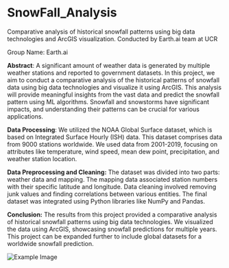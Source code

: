 # SnowFall_Analysis
Comparative analysis of historical snowfall patterns using big data technologies and ArcGIS visualization. Conducted by Earth.ai team at UCR

Group Name:
Earth.ai


**Abstract**:
A significant amount of weather data is generated by multiple weather stations and reported to government datasets. In this project, we aim to conduct a comparative analysis of the historical patterns of snowfall data using big data technologies and visualize it using ArcGIS. This analysis will provide meaningful insights from the vast data and predict the snowfall pattern using ML algorithms. Snowfall and snowstorms have significant impacts, and understanding their patterns can be crucial for various applications.

**Data Processing**:
We utilized the NOAA Global Surface dataset, which is based on Integrated Surface Hourly (ISH) data. This dataset comprises data from 9000 stations worldwide. We used data from 2001-2019, focusing on attributes like temperature, wind speed, mean dew point, precipitation, and weather station location.

**Data Preprocessing and Cleaning:**
The dataset was divided into two parts: weather data and mapping. The mapping data associated station numbers with their specific latitude and longitude. Data cleaning involved removing junk values and finding correlations between various entities. The final dataset was integrated using Python libraries like NumPy and Pandas.

**Conclusion:**
The results from this project provided a comparative analysis of historical snowfall patterns using big data technologies. We visualized the data using ArcGIS, showcasing snowfall predictions for multiple years. This project can be expanded further to include global datasets for a worldwide snowfall prediction.


![Example Image](https://drive.google.com/file/d/1zDDy3hJIhbgcaic_6dhtZQgeO4ZII04G/view?usp=drive_link "An Example Image")
